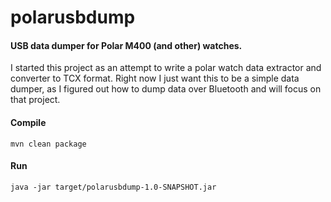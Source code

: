 # polarusbdump
#### USB data dumper for Polar M400 (and other) watches.


I started this project as an attempt to write a polar watch data extractor and converter 
to TCX format. Right now I just want this to be a simple data dumper, as I figured out
how to dump data over Bluetooth and will focus on that project.

#### Compile

`mvn clean package`

#### Run

`java -jar target/polarusbdump-1.0-SNAPSHOT.jar`
